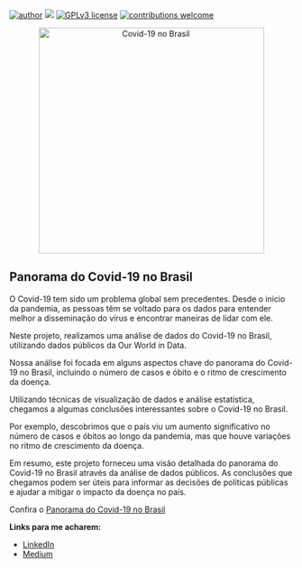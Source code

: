 [![author](https://img.shields.io/badge/author-oemeferreira-red.svg)](https://www.linkedin.com/in/oemeferreira/) [![](https://img.shields.io/badge/python-3.7+-blue.svg)](https://www.python.org/downloads/release/python-365/) [![GPLv3 license](https://img.shields.io/badge/License-GPLv3-blue.svg)](http://perso.crans.org/besson/LICENSE.html) [![contributions welcome](https://img.shields.io/badge/contributions-welcome-brightgreen.svg?style=flat)](https://github.com/oemeferreira/portfolio/issues)

<p align="center">
  <img src="https://img.olhardigital.com.br/wp-content/uploads/2022/08/shutterstock_1899165241.jpg" alt="Covid-19 no Brasil"height=400px >
</p>

## **Panorama do Covid-19 no Brasil**
O Covid-19 tem sido um problema global sem precedentes. Desde o início da pandemia, as pessoas têm se voltado para os dados para entender melhor a disseminação do vírus e encontrar maneiras de lidar com ele. 

Neste projeto, realizamos uma análise de dados do Covid-19 no Brasil, utilizando dados públicos da Our World in Data.

Nossa análise foi focada em alguns aspectos chave do panorama do Covid-19 no Brasil, incluindo o número de casos e óbito e o ritmo de crescimento da doença.

Utilizando técnicas de visualização de dados e análise estatística, chegamos a algumas conclusões interessantes sobre o Covid-19 no Brasil. 

Por exemplo, descobrimos que o país viu um aumento significativo no número de casos e óbitos ao longo da pandemia, mas que houve variações no ritmo de crescimento da doença. 

Em resumo, este projeto forneceu uma visão detalhada do panorama do Covid-19 no Brasil através da análise de dados públicos. As conclusões que chegamos podem ser úteis para informar as decisões de políticas públicas e ajudar a mitigar o impacto da doença no país. 

Confira o [Panorama do Covid-19 no Brasil](https://github.com/oemeferreira/sigmoidal-projetos/blob/main/VIsualizacao%20de%20Dados/Panorama_do_COVID_19_no_Brasil.ipynb)

**Links para me acharem:**
* [LinkedIn](https://www.linkedin.com/in/oemeferreira)
* [Medium](https://medium.com/@emeferreira)
